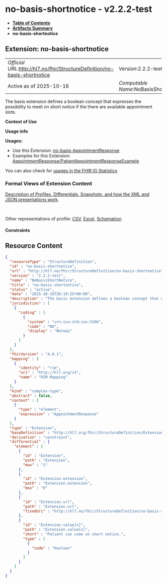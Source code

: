 # no-basis-shortnotice - v2.2.2-test

* [**Table of Contents**](toc.md)
* [**Artifacts Summary**](artifacts.md)
* **no-basis-shortnotice**

## Extension: no-basis-shortnotice 

| | |
| :--- | :--- |
| *Official URL*:http://hl7.no/fhir/StructureDefinition/no-basis-shortnotice | *Version*:2.2.2-test |
| Active as of 2025-10-16 | *Computable Name*:NoBasisShortNotice |

The basis extension defines a boolean concept that expresses the possibility to meet on short notice if the there are available appointment slots.

**Context of Use**

**Usage info**

**Usages:**

* Use this Extension: [no-basis-AppointmentResponse](StructureDefinition-no-basis-AppointmentResponse.md)
* Examples for this Extension: [AppointmentResponse/PatientAppointmentResponseExample](AppointmentResponse-PatientAppointmentResponseExample.md)

You can also check for [usages in the FHIR IG Statistics](https://packages2.fhir.org/xig/hl7.fhir.no.basis|current/StructureDefinition/no-basis-shortnotice)

### Formal Views of Extension Content

 [Description of Profiles, Differentials, Snapshots, and how the XML and JSON presentations work](http://build.fhir.org/ig/FHIR/ig-guidance/readingIgs.html#structure-definitions). 

 

Other representations of profile: [CSV](StructureDefinition-no-basis-shortnotice.csv), [Excel](StructureDefinition-no-basis-shortnotice.xlsx), [Schematron](StructureDefinition-no-basis-shortnotice.sch) 

#### Constraints



## Resource Content

```json
{
  "resourceType" : "StructureDefinition",
  "id" : "no-basis-shortnotice",
  "url" : "http://hl7.no/fhir/StructureDefinition/no-basis-shortnotice",
  "version" : "2.2.2-test",
  "name" : "NoBasisShortNotice",
  "title" : "no-basis-shortnotice",
  "status" : "active",
  "date" : "2025-10-16T20:19:25+00:00",
  "description" : "The basis extension defines a boolean concept that expresses the possibility to meet on short notice if the there are available appointment slots.",
  "jurisdiction" : [
    {
      "coding" : [
        {
          "system" : "urn:iso:std:iso:3166",
          "code" : "NO",
          "display" : "Norway"
        }
      ]
    }
  ],
  "fhirVersion" : "4.0.1",
  "mapping" : [
    {
      "identity" : "rim",
      "uri" : "http://hl7.org/v3",
      "name" : "RIM Mapping"
    }
  ],
  "kind" : "complex-type",
  "abstract" : false,
  "context" : [
    {
      "type" : "element",
      "expression" : "AppointmentResponse"
    }
  ],
  "type" : "Extension",
  "baseDefinition" : "http://hl7.org/fhir/StructureDefinition/Extension",
  "derivation" : "constraint",
  "differential" : {
    "element" : [
      {
        "id" : "Extension",
        "path" : "Extension",
        "max" : "1"
      },
      {
        "id" : "Extension.extension",
        "path" : "Extension.extension",
        "max" : "0"
      },
      {
        "id" : "Extension.url",
        "path" : "Extension.url",
        "fixedUri" : "http://hl7.no/fhir/StructureDefinition/no-basis-shortnotice"
      },
      {
        "id" : "Extension.value[x]",
        "path" : "Extension.value[x]",
        "short" : "Patient can come on short notice.",
        "type" : [
          {
            "code" : "boolean"
          }
        ]
      }
    ]
  }
}

```
